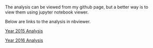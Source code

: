The analysis can be viewed from my github page, but a better way is to view them using jupyter notebook viewer.

Below are links to the analysis in nbviewer.

[Year 2015 Analysis](http://nbviewer.jupyter.org/github/zayedshah/FX-Trading-Data-Analysis/blob/master/Part%201_2015.ipynb)

[Year 2016 Analysis](http://nbviewer.jupyter.org/github/zayedshah/FX-Trading-Data-Analysis/blob/master/Part%202_2016.ipynb)
